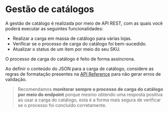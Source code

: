 # Gestão de catálogos

A gestão de catálogo é realizada por meio de API REST, com as quais você poderá executar as seguintes funcionalidades:

* Realizar a carga em massa de catálogo para várias lojas.
* Verificar se o processo de carga do catálogo foi bem-sucedido.
* Atualizar o status de um item por meio do seu SKU.

O processo de carga do catálogo é feito de forma assíncrona.

Ao definir o conteúdo do JSON para a carga de catálogo, considere as regras de formatação presentes na [API Reference](/developers/es/reference/mp_delivery/_proximity_integrationcatalog/post) para não gerar erros de validação.

> Recomendamos **monitorar sempre o processo de carga do catálogo por meio do endpoint** porque mesmo obtendo uma resposta positiva ao usar a carga do catálogo, esta é a forma mais segura de verificar se o processo foi concluído corretamente.
